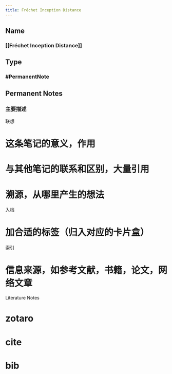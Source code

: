 ```yaml
---
title: Fréchet Inception Distance
---
```


## Name
### [[Fréchet Inception Distance]]
## Type
### #PermanentNote
## Permanent Notes
### 主要描述
联想
# 这条笔记的意义，作用
# 与其他笔记的联系和区别，大量引用
# 溯源，从哪里产生的想法
入档
# 加合适的标签（归入对应的卡片盒）
索引
# 信息来源，如参考文献，书籍，论文，网络文章
Literature Notes
# zotaro
# cite
# bib
#
#
